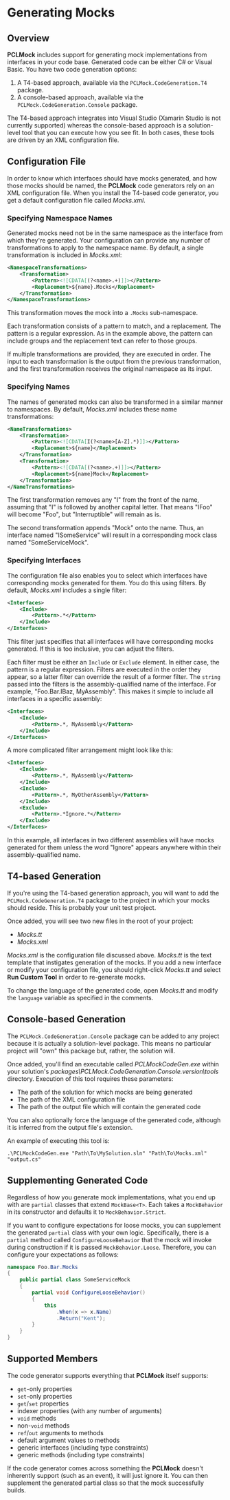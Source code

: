 # Generating Mocks

## Overview

**PCLMock** includes support for generating mock implementations from interfaces in your code base. Generated code can be either C# or Visual Basic. You have two code generation options:

1. A T4-based approach, available via the `PCLMock.CodeGeneration.T4` package.
2. A console-based approach, available via the `PCLMock.CodeGeneration.Console` package.

The T4-based approach integrates into Visual Studio (Xamarin Studio is not currently supported) whereas the console-based approach is a solution-level tool that you can execute how you see fit. In both cases, these tools are driven by an XML configuration file.

## Configuration File

In order to know which interfaces should have mocks generated, and how those mocks should be named, the **PCLMock** code generators rely on an XML configuration file. When you install the T4-based code generator, you get a default configuration file called *Mocks.xml*.

### Specifying Namespace Names

Generated mocks need not be in the same namespace as the interface from which they're generated. Your configuration can provide any number of transformations to apply to the namespace name. By default, a single transformation is included in *Mocks.xml*:

```XML
<NamespaceTransformations>
    <Transformation>
        <Pattern><![CDATA[(?<name>.+)]]></Pattern>
        <Replacement>${name}.Mocks</Replacement>
    </Transformation>
</NamespaceTransformations>
```

This transformation moves the mock into a `.Mocks` sub-namespace.

Each transformation consists of a pattern to match, and a replacement. The pattern is a regular expression. As in the example above, the pattern can include groups and the replacement text can refer to those groups.

If multiple transformations are provided, they are executed in order. The input to each transformation is the output from the previous transformation, and the first transformation receives the original namespace as its input.

### Specifying Names

The names of generated mocks can also be transformed in a similar manner to namespaces. By default, *Mocks.xml* includes these name transformations:

```XML
<NameTransformations>
    <Transformation>
        <Pattern><![CDATA[I(?<name>[A-Z].*)]]></Pattern>
        <Replacement>${name}</Replacement>
    </Transformation>
    <Transformation>
        <Pattern><![CDATA[(?<name>.+)]]></Pattern>
        <Replacement>${name}Mock</Replacement>
    </Transformation>
</NameTransformations>
```

The first transformation removes any "I" from the front of the name, assuming that "I" is followed by another capital letter. That means "IFoo" will become "Foo", but "Interruptible" will remain as is.

The second transformation appends "Mock" onto the name. Thus, an interface named "ISomeService" will result in a corresponding mock class named "SomeServiceMock".

### Specifying Interfaces

The configuration file also enables you to select which interfaces have corresponding mocks generated for them. You do this using filters. By default, *Mocks.xml* includes a single filter:

```XML
<Interfaces>
    <Include>
        <Pattern>.*</Pattern>
    </Include>
</Interfaces>
```

This filter just specifies that all interfaces will have corresponding mocks generated. If this is too inclusive, you can adjust the filters.

Each filter must be either an `Include` or `Exclude` element. In either case, the pattern is a regular expression. Filters are executed in the order they appear, so a latter filter can override the result of a former filter. The `string` passed into the filters is the assembly-qualified name of the interface. For example, "Foo.Bar.IBaz, MyAssembly". This makes it simple to include all interfaces in a specific assembly:

```XML
<Interfaces>
    <Include>
        <Pattern>.*, MyAssembly</Pattern>
    </Include>
</Interfaces>
``` 

A more complicated filter arrangement might look like this:

```XML
<Interfaces>
    <Include>
        <Pattern>.*, MyAssembly</Pattern>
    </Include>
    <Include>
        <Pattern>.*, MyOtherAssembly</Pattern>
    </Include>
    <Exclude>
        <Pattern>.*Ignore.*</Pattern>
    </Exclude>
</Interfaces>
```

In this example, all interfaces in two different assemblies will have mocks generated for them unless the word "Ignore" appears anywhere within their assembly-qualified name.

## T4-based Generation

If you're using the T4-based generation approach, you will want to add the `PCLMock.CodeGeneration.T4` package to the project in which your mocks should reside. This is probably your unit test project.

Once added, you will see two new files in the root of your project:

* *Mocks.tt*
* *Mocks.xml*

*Mocks.xml* is the configuration file discussed above. *Mocks.tt* is the text template that instigates generation of the mocks. If you add a new interface or modify your configuration file, you should right-click *Mocks.tt* and select **Run Custom Tool** in order to re-generate mocks.

To change the language of the generated code, open *Mocks.tt* and modify the `language` variable as specified in the comments.

## Console-based Generation

The `PCLMock.CodeGeneration.Console` package can be added to any project because it is actually a solution-level package. This means no particular project will "own" this package but, rather, the solution will.

Once added, you'll find an executable called *PCLMockCodeGen.exe* within your solution's *packages\PCLMock.CodeGeneration.Console.$version$\tools* directory. Execution of this tool requires these parameters:

* The path of the solution for which mocks are being generated
* The path of the XML configuration file
* The path of the output file which will contain the generated code

You can also optionally force the language of the generated code, although it is inferred from the output file's extension.

An example of executing this tool is:

```
.\PCLMockCodeGen.exe "Path\To\MySolution.sln" "Path\To\Mocks.xml" "output.cs"
```

## Supplementing Generated Code

Regardless of how you generate mock implementations, what you end up with are `partial` classes that extend `MockBase<T>`. Each takes a `MockBehavior` in its constructor and defaults it to `MockBehavior.Strict`.

If you want to configure expectations for loose mocks, you can supplement the generated `partial` class with your own logic. Specifically, there is a `partial` method called `ConfigureLooseBehavior` that the mock will invoke during construction if it is passed `MockBehavior.Loose`. Therefore, you can configure your expectations as follows:

```C#
namespace Foo.Bar.Mocks
{
    public partial class SomeServiceMock
    {
        partial void ConfigureLooseBehavior()
        {
            this
                .When(x => x.Name)
                .Return("Kent");
        }
    }
}
```

## Supported Members

The code generator supports everything that **PCLMock** itself supports:

* `get`-only properties
* `set`-only properties
* `get`/`set` properties
* indexer properties (with any number of arguments)
* `void` methods
* non-`void` methods
* `ref`/`out` arguments to methods
* default argument values to methods
* generic interfaces (including type constraints)
* generic methods (including type constraints)

If the code generator comes across something the **PCLMock** doesn't inherently support (such as an event), it will just ignore it. You can then supplement the generated partial class so that the mock successfully builds.